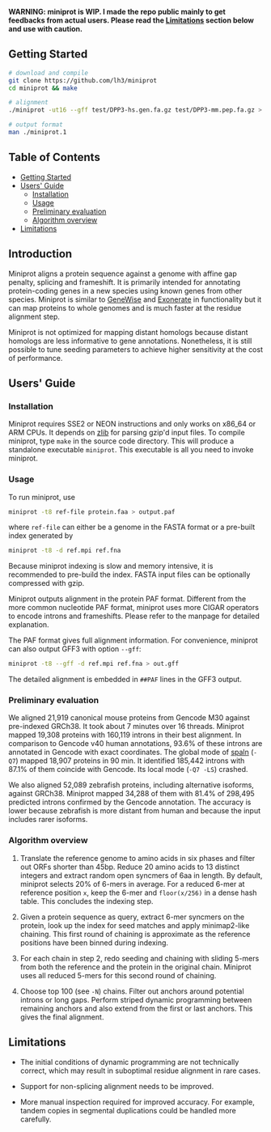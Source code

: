 **WARNING: miniprot is WIP. I made the repo public mainly to get feedbacks from
actual users. Please read the [Limitations](#limit) section below and use with caution.**

## <a name="started"></a>Getting Started
```sh
# download and compile
git clone https://github.com/lh3/miniprot
cd miniprot && make

# alignment
./miniprot -ut16 --gff test/DPP3-hs.gen.fa.gz test/DPP3-mm.pep.fa.gz > aln.gff

# output format
man ./miniprot.1
```

## Table of Contents

- [Getting Started](#started)
- [Users' Guide](#uguide)
  - [Installation](#install)
  - [Usage](#usage)
  - [Preliminary evaluation](#eval)
  - [Algorithm overview](#algo)
- [Limitations](#limit)

## <a name="intro"></a>Introduction

Miniprot aligns a protein sequence against a genome with affine gap penalty,
splicing and frameshift. It is primarily intended for annotating protein-coding
genes in a new species using known genes from other species. Miniprot is
similar to [GeneWise][genewise] and [Exonerate][exonerate] in functionality but
it can map proteins to whole genomes and is much faster at the residue
alignment step.

Miniprot is not optimized for mapping distant homologs because distant homologs
are less informative to gene annotations. Nonetheless, it is still possible to
tune seeding parameters to achieve higher sensitivity at the cost of
performance.

## <a name="uguide"></a>Users' Guide

### <a name="install"></a>Installation

Miniprot requires SSE2 or NEON instructions and only works on x86\_64 or ARM
CPUs. It depends on [zlib][zlib] for parsing gzip'd input files. To compile
miniprot, type `make` in the source code directory. This will produce a
standalone executable `miniprot`. This executable is all you need to invoke
miniprot.

### <a name="usage"></a>Usage

To run miniprot, use
```sh
miniprot -t8 ref-file protein.faa > output.paf
```
where `ref-file` can either be a genome in the FASTA format or a pre-built
index generated by
```sh
miniprot -t8 -d ref.mpi ref.fna
```
Because miniprot indexing is slow and memory intensive, it is recommended to
pre-build the index. FASTA input files can be optionally compressed with gzip.

Miniprot outputs alignment in the protein PAF format. Different from the more
common nucleotide PAF format, miniprot uses more CIGAR operators to encode
introns and frameshifts. Please refer to the manpage for detailed explanation.

The PAF format gives full alignment information. For convenience, miniprot can
also output GFF3 with option `--gff`:
```sh
miniprot -t8 --gff -d ref.mpi ref.fna > out.gff
```
The detailed alignment is embedded in `##PAF` lines in the GFF3 output.

### <a name="eval"></a>Preliminary evaluation

We aligned 21,919 canonical mouse proteins from Gencode M30 against pre-indexed
GRCh38. It took about 7 minutes over 16 threads. Miniprot mapped 19,308
proteins with 160,119 introns in their best alignment. In comparison to Gencode
v40 human annotations, 93.6% of these introns are annotated in Gencode with
exact coordinates. The global mode of [spaln][spaln] (`-Q7`) mapped 18,907
proteins in 90 min. It identified 185,442 introns with 87.1% of them coincide
with Gencode. Its local mode (`-Q7 -LS`) crashed.

We also aligned 52,089 zebrafish proteins, including alternative isoforms,
against GRCh38. Miniprot mapped 34,288 of them with 81.4% of 298,495 predicted
introns confirmed by the Gencode annotation. The accuracy is lower because
zebrafish is more distant from human and because the input includes rarer
isoforms.

### <a name="algo"></a>Algorithm overview

1. Translate the reference genome to amino acids in six phases and filter out
   ORFs shorter than 45bp. Reduce 20 amino acids to 13 distinct integers and
   extract random open syncmers of 6aa in length. By default, miniprot selects
   20% of 6-mers in average. For a reduced 6-mer at reference position `x`,
   keep the 6-mer and `floor(x/256)` in a dense hash table. This concludes the
   indexing step.

2. Given a protein sequence as query, extract 6-mer syncmers on the protein,
   look up the index for seed matches and apply minimap2-like chaining. This
   first round of chaining is approximate as the reference positions have been
   binned during indexing.

3. For each chain in step 2, redo seeding and chaining with sliding 5-mers from
   both the reference and the protein in the original chain. Miniprot uses all
   reduced 5-mers for this second round of chaining.

4. Choose top 100 (see `-N`) chains. Filter out anchors around potential
   introns or long gaps. Perform striped dynamic programming between remaining
   anchors and also extend from the first or last anchors. This gives the final
   alignment.

## <a name="limit"></a>Limitations

* The initial conditions of dynamic programming are not technically correct,
  which may result in suboptimal residue alignment in rare cases.

* Support for non-splicing alignment needs to be improved.

* More manual inspection required for improved accuracy. For example, tandem
  copies in segmental duplications could be handled more carefully.

[exonerate]: https://pubmed.ncbi.nlm.nih.gov/15713233/
[genewise]: https://pubmed.ncbi.nlm.nih.gov/15123596/
[zlib]: https://zlib.net
[paftools]: https://github.com/lh3/minimap2/blob/master/misc/paftools.js
[minimap2]: https://github.com/lh3/minimap2
[spaln]: https://github.com/ogotoh/spaln
